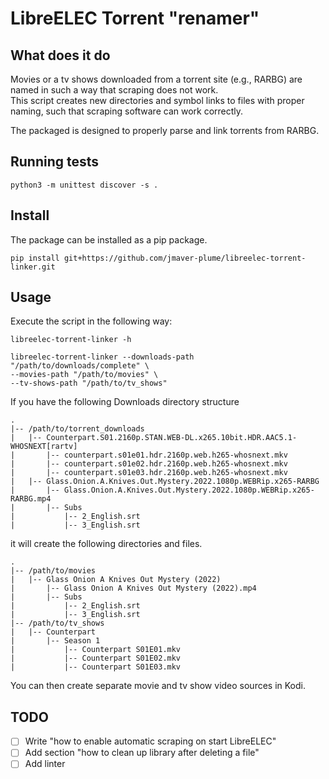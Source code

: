 # LibreELEC Torrent "renamer"

## What does it do

Movies or a tv shows downloaded from a torrent site (e.g., RARBG) are named in such a way that scraping does not work.  
This script creates new directories and symbol links to files with proper naming, such that scraping software can work correctly.

The packaged is designed to properly parse and link torrents from RARBG.

## Running tests

```shell
python3 -m unittest discover -s .
```


## Install

The package can be installed as a pip package.

```shell
pip install git+https://github.com/jmaver-plume/libreelec-torrent-linker.git
```

## Usage

Execute the script in the following way:
```shell
libreelec-torrent-linker -h

libreelec-torrent-linker --downloads-path "/path/to/downloads/complete" \
--movies-path "/path/to/movies" \
--tv-shows-path "/path/to/tv_shows"  
```

If you have the following Downloads directory structure

```shell
.
|-- /path/to/torrent_downloads
|   |-- Counterpart.S01.2160p.STAN.WEB-DL.x265.10bit.HDR.AAC5.1-WHOSNEXT[rartv]
|       |-- counterpart.s01e01.hdr.2160p.web.h265-whosnext.mkv
|       |-- counterpart.s01e02.hdr.2160p.web.h265-whosnext.mkv
|       |-- counterpart.s01e03.hdr.2160p.web.h265-whosnext.mkv
|   |-- Glass.Onion.A.Knives.Out.Mystery.2022.1080p.WEBRip.x265-RARBG
|       |-- Glass.Onion.A.Knives.Out.Mystery.2022.1080p.WEBRip.x265-RARBG.mp4
|       |-- Subs
|           |-- 2_English.srt
|           |-- 3_English.srt
```

it will create the following directories and files.
```shell
.
|-- /path/to/movies
|   |-- Glass Onion A Knives Out Mystery (2022)
|       |-- Glass Onion A Knives Out Mystery (2022).mp4
|       |-- Subs
|           |-- 2_English.srt
|           |-- 3_English.srt
|-- /path/to/tv_shows
|   |-- Counterpart
|       |-- Season 1
|           |-- Counterpart S01E01.mkv
|           |-- Counterpart S01E02.mkv
|           |-- Counterpart S01E03.mkv
```

You can then create separate movie and tv show video sources in Kodi.

## TODO

- [ ] Write "how to enable automatic scraping on start LibreELEC"
- [ ] Add section "how to clean up library after deleting a file"
- [ ] Add linter